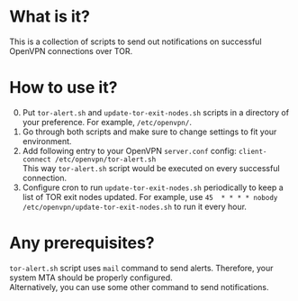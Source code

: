 # What is it?
This is a collection of scripts to send out notifications on successful OpenVPN connections over TOR.

# How to use it?
0. Put `tor-alert.sh` and `update-tor-exit-nodes.sh` scripts in a directory of your preference. For example, `/etc/openvpn/`.
0. Go through both scripts and make sure to change settings to fit your environment.
0. Add following entry to your OpenVPN `server.conf` config: `client-connect /etc/openvpn/tor-alert.sh`  
This way `tor-alert.sh`  script would be executed on every successful connection.
0. Configure cron to run `update-tor-exit-nodes.sh` periodically to keep a list of TOR exit nodes updated. For example, use `45  * * * * nobody /etc/openvpn/update-tor-exit-nodes.sh` to run it every hour.

# Any prerequisites?
`tor-alert.sh` script uses `mail` command to send alerts. Therefore, your system MTA should be properly configured.  
Alternatively, you can use some other command to send notifications.

